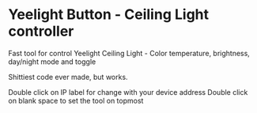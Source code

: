 # Yeelight Button - Ceiling Light controller
Fast tool for control Yeelight Ceiling Light - Color temperature, brightness, day/night mode and toggle

Shittiest code ever made, but works.

Double click on IP label for change with your device address
Double click on blank space to set the tool on topmost
